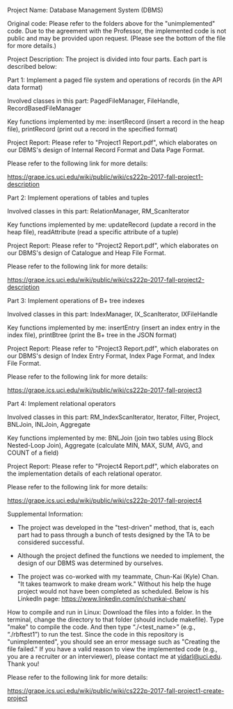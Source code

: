 Project Name: Database Management System (DBMS)

Original code: Please refer to the folders above for the "unimplemented" code. Due to the agreement with the Professor, the implemented code is not public and may be provided upon request. (Please see the bottom of the file for more details.)

Project Description: The project is divided into four parts. Each part is described below:

Part 1: Implement a paged file system and operations of records (in the API data format)

Involved classes in this part: PagedFileManager, FileHandle, RecordBasedFileManager

Key functions implemented by me: insertRecord (insert a record in the heap file),  printRecord (print out a record in the specified format)

Project Report: Please refer to "Project1 Report.pdf", which elaborates on our DBMS's design of Internal Record Format and Data Page Format.

Please refer to the following link for more details:

https://grape.ics.uci.edu/wiki/public/wiki/cs222p-2017-fall-project1-description

Part 2: Implement operations of tables and tuples

Involved classes in this part: RelationManager, RM_ScanIterator 

Key functions implemented by me: updateRecord (update a record in the heap file), readAttribute (read a specific attribute of a tuple)

Project Report: Please refer to "Project2 Report.pdf", which elaborates on our DBMS's design of Catalogue and Heap File Format.

Please refer to the following link for more details:

https://grape.ics.uci.edu/wiki/public/wiki/cs222p-2017-fall-project2-description

Part 3: Implement operations of B+ tree indexes

Involved classes in this part: IndexManager, IX_ScanIterator, IXFileHandle  

Key functions implemented by me: insertEntry (insert an index entry in the index file), printBtree  (print the B+ tree in the JSON format)

Project Report: Please refer to "Project3 Report.pdf", which elaborates on our DBMS's design of Index Entry Format, Index Page Format, and Index File Format.

Please refer to the following link for more details:

https://grape.ics.uci.edu/wiki/public/wiki/cs222p-2017-fall-project3

Part 4: Implement relational operators

Involved classes in this part: RM_IndexScanIterator, Iterator, Filter, Project, BNLJoin, INLJoin, Aggregate 

Key functions implemented by me: BNLJoin (join two tables using Block Nested-Loop Join), Aggregate (calculate MIN, MAX, SUM, AVG, and COUNT of a field)

Project Report: Please refer to "Project4 Report.pdf", which elaborates on the implementation details of each relational operator.

Please refer to the following link for more details:

https://grape.ics.uci.edu/wiki/public/wiki/cs222p-2017-fall-project4

Supplemental Information:

- The project was developed in the "test-driven" method, that is, each part had to pass through a bunch of tests designed by the TA to be considered successful.

- Although the project defined the functions we needed to implement, the design of our DBMS was determined by ourselves.

- The project was co-worked with my teammate, Chun-Kai (Kyle) Chan. "It takes teamwork to make dream work." Without his help the huge project would not have been completed as scheduled. Below is his LinkedIn page:
https://www.linkedin.com/in/chunkai-chan/

How to compile and run in Linux:
Download the files into a folder.
In the terminal, change the directory to that folder (should include makefile).
Type "make" to compile the code.
And then type “./<test_name>” (e.g., “./rbftest1”) to run the test.
Since the code in this repository is "unimplemented", you should see an error message such as "Creating the file failed."
If you have a valid reason to view the implemented code (e.g., you are a recruiter or an interviewer), please contact me at yidarl@uci.edu.
Thank you!

Please refer to the following link for more details:

https://grape.ics.uci.edu/wiki/public/wiki/cs222p-2017-fall-project1-create-project
